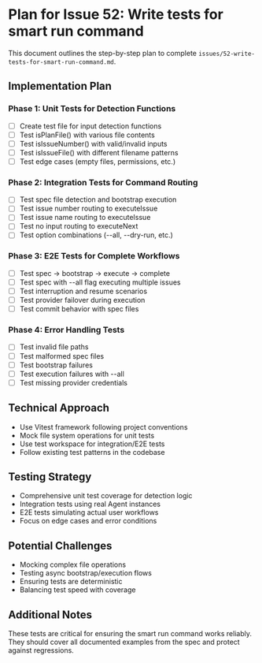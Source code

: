 # Plan for Issue 52: Write tests for smart run command

This document outlines the step-by-step plan to complete `issues/52-write-tests-for-smart-run-command.md`.

## Implementation Plan

### Phase 1: Unit Tests for Detection Functions
- [ ] Create test file for input detection functions
- [ ] Test isPlanFile() with various file contents
- [ ] Test isIssueNumber() with valid/invalid inputs
- [ ] Test isIssueFile() with different filename patterns
- [ ] Test edge cases (empty files, permissions, etc.)

### Phase 2: Integration Tests for Command Routing
- [ ] Test spec file detection and bootstrap execution
- [ ] Test issue number routing to executeIssue
- [ ] Test issue name routing to executeIssue
- [ ] Test no input routing to executeNext
- [ ] Test option combinations (--all, --dry-run, etc.)

### Phase 3: E2E Tests for Complete Workflows
- [ ] Test spec → bootstrap → execute → complete
- [ ] Test spec with --all flag executing multiple issues
- [ ] Test interruption and resume scenarios
- [ ] Test provider failover during execution
- [ ] Test commit behavior with spec files

### Phase 4: Error Handling Tests
- [ ] Test invalid file paths
- [ ] Test malformed spec files
- [ ] Test bootstrap failures
- [ ] Test execution failures with --all
- [ ] Test missing provider credentials

## Technical Approach
- Use Vitest framework following project conventions
- Mock file system operations for unit tests
- Use test workspace for integration/E2E tests
- Follow existing test patterns in the codebase

## Testing Strategy
- Comprehensive unit test coverage for detection logic
- Integration tests using real Agent instances
- E2E tests simulating actual user workflows
- Focus on edge cases and error conditions

## Potential Challenges
- Mocking complex file operations
- Testing async bootstrap/execution flows
- Ensuring tests are deterministic
- Balancing test speed with coverage

## Additional Notes
These tests are critical for ensuring the smart run command works reliably. They should cover all documented examples from the spec and protect against regressions.